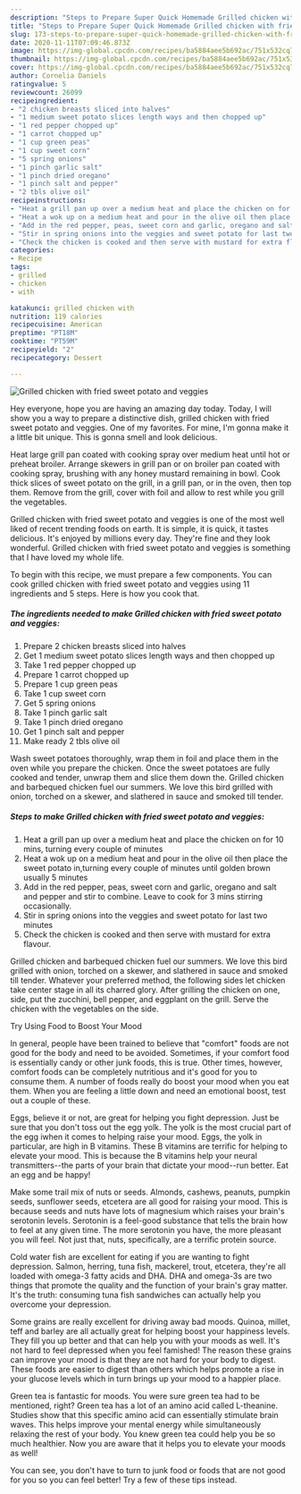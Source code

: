 ```yaml
---
description: "Steps to Prepare Super Quick Homemade Grilled chicken with fried sweet potato and veggies"
title: "Steps to Prepare Super Quick Homemade Grilled chicken with fried sweet potato and veggies"
slug: 173-steps-to-prepare-super-quick-homemade-grilled-chicken-with-fried-sweet-potato-and-veggies
date: 2020-11-11T07:09:46.873Z
image: https://img-global.cpcdn.com/recipes/ba5884aee5b692ac/751x532cq70/grilled-chicken-with-fried-sweet-potato-and-veggies-recipe-main-photo.jpg
thumbnail: https://img-global.cpcdn.com/recipes/ba5884aee5b692ac/751x532cq70/grilled-chicken-with-fried-sweet-potato-and-veggies-recipe-main-photo.jpg
cover: https://img-global.cpcdn.com/recipes/ba5884aee5b692ac/751x532cq70/grilled-chicken-with-fried-sweet-potato-and-veggies-recipe-main-photo.jpg
author: Cornelia Daniels
ratingvalue: 5
reviewcount: 26099
recipeingredient:
- "2 chicken breasts sliced into halves"
- "1 medium sweet potato slices length ways and then chopped up"
- "1 red pepper chopped up"
- "1 carrot chopped up"
- "1 cup green peas"
- "1 cup sweet corn"
- "5 spring onions"
- "1 pinch garlic salt"
- "1 pinch dried oregano"
- "1 pinch salt and pepper"
- "2 tbls olive oil"
recipeinstructions:
- "Heat a grill pan up over a medium heat and place the chicken on for 10 mins, turning every couple of minutes"
- "Heat a wok up on a medium heat and pour in the olive oil then place the sweet potato in,turning every couple of minutes until golden brown usually 5 minutes"
- "Add in the red pepper, peas, sweet corn and garlic, oregano and salt and pepper and stir to combine. Leave to cook for 3 mins stirring occasionally."
- "Stir in spring onions into the veggies and sweet potato for last two minutes"
- "Check the chicken is cooked and then serve with mustard for extra flavour."
categories:
- Recipe
tags:
- grilled
- chicken
- with

katakunci: grilled chicken with 
nutrition: 119 calories
recipecuisine: American
preptime: "PT18M"
cooktime: "PT59M"
recipeyield: "2"
recipecategory: Dessert

---
```



![Grilled chicken with fried sweet potato and veggies](https://img-global.cpcdn.com/recipes/ba5884aee5b692ac/751x532cq70/grilled-chicken-with-fried-sweet-potato-and-veggies-recipe-main-photo.jpg)

Hey everyone, hope you are having an amazing day today. Today, I will show you a way to prepare a distinctive dish, grilled chicken with fried sweet potato and veggies. One of my favorites. For mine, I'm gonna make it a little bit unique. This is gonna smell and look delicious.

Heat large grill pan coated with cooking spray over medium heat until hot or preheat broiler. Arrange skewers in grill pan or on broiler pan coated with cooking spray, brushing with any honey mustard remaining in bowl. Cook thick slices of sweet potato on the grill, in a grill pan, or in the oven, then top them. Remove from the grill, cover with foil and allow to rest while you grill the vegetables.

Grilled chicken with fried sweet potato and veggies is one of the most well liked of recent trending foods on earth. It is simple, it is quick, it tastes delicious. It's enjoyed by millions every day. They're fine and they look wonderful. Grilled chicken with fried sweet potato and veggies is something that I have loved my whole life.


To begin with this recipe, we must prepare a few components. You can cook grilled chicken with fried sweet potato and veggies using 11 ingredients and 5 steps. Here is how you cook that.

<!--inarticleads1-->

##### The ingredients needed to make Grilled chicken with fried sweet potato and veggies:

1. Prepare 2 chicken breasts sliced into halves
1. Get 1 medium sweet potato slices length ways and then chopped up
1. Take 1 red pepper chopped up
1. Prepare 1 carrot chopped up
1. Prepare 1 cup green peas
1. Take 1 cup sweet corn
1. Get 5 spring onions
1. Take 1 pinch garlic salt
1. Take 1 pinch dried oregano
1. Get 1 pinch salt and pepper
1. Make ready 2 tbls olive oil


Wash sweet potatoes thoroughly, wrap them in foil and place them in the oven while you prepare the chicken. Once the sweet potatoes are fully cooked and tender, unwrap them and slice them down the. Grilled chicken and barbequed chicken fuel our summers. We love this bird grilled with onion, torched on a skewer, and slathered in sauce and smoked till tender. 

<!--inarticleads2-->

##### Steps to make Grilled chicken with fried sweet potato and veggies:

1. Heat a grill pan up over a medium heat and place the chicken on for 10 mins, turning every couple of minutes
1. Heat a wok up on a medium heat and pour in the olive oil then place the sweet potato in,turning every couple of minutes until golden brown usually 5 minutes
1. Add in the red pepper, peas, sweet corn and garlic, oregano and salt and pepper and stir to combine. Leave to cook for 3 mins stirring occasionally.
1. Stir in spring onions into the veggies and sweet potato for last two minutes
1. Check the chicken is cooked and then serve with mustard for extra flavour.


Grilled chicken and barbequed chicken fuel our summers. We love this bird grilled with onion, torched on a skewer, and slathered in sauce and smoked till tender. Whatever your preferred method, the following sides let chicken take center stage in all its charred glory. After grilling the chicken on one, side, put the zucchini, bell pepper, and eggplant on the grill. Serve the chicken with the vegetables on the side. 

Try Using Food to Boost Your Mood


In general, people have been trained to believe that "comfort" foods are not good for the body and need to be avoided. Sometimes, if your comfort food is essentially candy or other junk foods, this is true. Other times, however, comfort foods can be completely nutritious and it's good for you to consume them. A number of foods really do boost your mood when you eat them. When you are feeling a little down and need an emotional boost, test out a couple of these.

Eggs, believe it or not, are great for helping you fight depression. Just be sure that you don't toss out the egg yolk. The yolk is the most crucial part of the egg iwhen it comes to helping raise your mood. Eggs, the yolk in particular, are high in B vitamins. These B vitamins are terrific for helping to elevate your mood. This is because the B vitamins help your neural transmitters--the parts of your brain that dictate your mood--run better. Eat an egg and be happy!

Make some trail mix of nuts or seeds. Almonds, cashews, peanuts, pumpkin seeds, sunflower seeds, etcetera are all good for raising your mood. This is because seeds and nuts have lots of magnesium which raises your brain's serotonin levels. Serotonin is a feel-good substance that tells the brain how to feel at any given time. The more serotonin you have, the more pleasant you will feel. Not just that, nuts, specifically, are a terrific protein source.

Cold water fish are excellent for eating if you are wanting to fight depression. Salmon, herring, tuna fish, mackerel, trout, etcetera, they're all loaded with omega-3 fatty acids and DHA. DHA and omega-3s are two things that promote the quality and the function of your brain's gray matter. It's the truth: consuming tuna fish sandwiches can actually help you overcome your depression. 

Some grains are really excellent for driving away bad moods. Quinoa, millet, teff and barley are all actually great for helping boost your happiness levels. They fill you up better and that can help you with your moods as well. It's not hard to feel depressed when you feel famished! The reason these grains can improve your mood is that they are not hard for your body to digest. These foods are easier to digest than others which helps promote a rise in your glucose levels which in turn brings up your mood to a happier place.

Green tea is fantastic for moods. You were sure green tea had to be mentioned, right? Green tea has a lot of an amino acid called L-theanine. Studies show that this specific amino acid can essentially stimulate brain waves. This helps improve your mental energy while simultaneously relaxing the rest of your body. You knew green tea could help you be so much healthier. Now you are aware that it helps you to elevate your moods as well!

You can see, you don't have to turn to junk food or foods that are not good for you so you can feel better! Try  a few  of  these  tips  instead.

